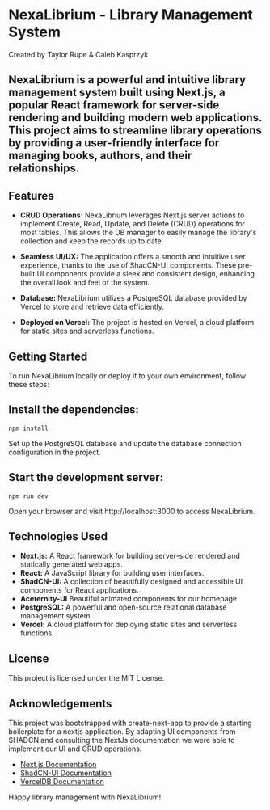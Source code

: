 # NexaLibrium - Library Management System

Created by Taylor Rupe & Caleb Kasprzyk

## NexaLibrium is a powerful and intuitive library management system built using Next.js, a popular React framework for server-side rendering and building modern web applications. This project aims to streamline library operations by providing a user-friendly interface for managing books, authors, and their relationships.

## Features

- **CRUD Operations:** NexaLibrium leverages Next.js server actions to implement Create, Read, Update, and Delete (CRUD) operations for most tables. This allows the DB manager to easily manage the library's collection and keep the records up to date.

- **Seamless UI/UX:** The application offers a smooth and intuitive user experience, thanks to the use of ShadCN-UI components. These pre-built UI components provide a sleek and consistent design, enhancing the overall look and feel of the system.

- **Database:** NexaLibrium utilizes a PostgreSQL database provided by Vercel to store and retrieve data efficiently.

- **Deployed on Vercel:** The project is hosted on Vercel, a cloud platform for static sites and serverless functions.

## Getting Started

To run NexaLibrium locally or deploy it to your own environment, follow these steps:

## Install the dependencies:

`npm install`

Set up the PostgreSQL database and update the database connection configuration in the project.

## Start the development server:

`npm run dev`

Open your browser and visit http://localhost:3000 to access NexaLibrium.

## Technologies Used

- **Next.js:** A React framework for building server-side rendered and statically generated web apps.
- **React:** A JavaScript library for building user interfaces.
- **ShadCN-UI:** A collection of beautifully designed and accessible UI components for React applications.
- **Aceternity-UI** Beautiful animated components for our homepage.
- **PostgreSQL:** A powerful and open-source relational database management system.
- **Vercel:** A cloud platform for deploying static sites and serverless functions.

## License

This project is licensed under the MIT License.

## Acknowledgements

This project was bootstrapped with create-next-app to provide a starting boilerplate for a nextjs application. By adapting UI components from SHADCN and consulting the NextJs documentation we were able to implement our UI and CRUD operations. 

- [Next.js Documentation](https://nextjs.org/docs)
- [ShadCN-UI Documentation](https://ui.shadcn.com/docs)
- [VercelDB Documentation](https://vercel.com/docs/storage/vercel-postgres/quickstart)

Happy library management with NexaLibrium!
